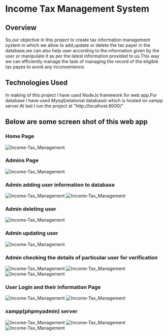 # Income Tax Management System

## Overview

So,our objective in this project to create tax information management system in which we allow to add,update or delete the tax payer in the database,we can also help user according to the information given by the user or manipulate it as per the latest information provided to us.This way we can efficiently manage the task of managing the record of the eligible tax payes to avoid any inconvenience.

## Technologies Used
In making of this project I have used NodeJs framework for web app.For database I have used Mysql(relational database) which is hosted on xampp server.At last I run the project at "http://localhost:8000/”

## Below are some screen shot of this web app
### Home Page
![Income-Tax_Management](https://github.com/aman-ku/Income-Tax-Management/blob/459798cf247e0a7157a2b4f98e217e06b09a5126/images/Screenshot%20from%202021-07-06%2009-01-39.png)

### Admins Page
![Income-Tax_Management](https://github.com/aman-ku/Income-Tax-Management/blob/9a5e2044a7205f400ba1b8bebead27458f26af1d/images/Screenshot%20from%202021-07-06%2009-03-41.png)

### Admin adding user information to database
![Income-Tax_Management](https://github.com/aman-ku/Income-Tax-Management/blob/9a5e2044a7205f400ba1b8bebead27458f26af1d/images/Screenshot%20from%202021-07-06%2009-16-11.png)
![Income-Tax_Management](https://github.com/aman-ku/Income-Tax-Management/blob/9a5e2044a7205f400ba1b8bebead27458f26af1d/images/Screenshot%20from%202021-07-06%2009-20-24.png)

### Admin deleting user
![Income-Tax_Management](https://github.com/aman-ku/Income-Tax-Management/blob/9a5e2044a7205f400ba1b8bebead27458f26af1d/images/Screenshot%20from%202021-07-06%2009-21-48.png)

### Admin updating user
![Income-Tax_Management](https://github.com/aman-ku/Income-Tax-Management/blob/9a5e2044a7205f400ba1b8bebead27458f26af1d/images/Screenshot%20from%202021-07-06%2009-21-40.png)

### Admin checking the details of particular user for verification
![Income-Tax_Management](https://github.com/aman-ku/Income-Tax-Management/blob/93173555539df35a884f2ec68695979c609ecbd4/images/Screenshot%20from%202021-07-06%2009-20-41.png)
![Income-Tax_Management](https://github.com/aman-ku/Income-Tax-Management/blob/93173555539df35a884f2ec68695979c609ecbd4/images/Screenshot%20from%202021-07-06%2009-20-48.png)
![Income-Tax_Management](https://github.com/aman-ku/Income-Tax-Management/blob/93173555539df35a884f2ec68695979c609ecbd4/images/Screenshot%20from%202021-07-06%2009-20-58.png)

### User Login and their information Page
![Income-Tax_Management](https://github.com/aman-ku/Income-Tax-Management/blob/93173555539df35a884f2ec68695979c609ecbd4/images/Screenshot%20from%202021-07-06%2009-22-03.png)
![Income-Tax_Management](https://github.com/aman-ku/Income-Tax-Management/blob/93173555539df35a884f2ec68695979c609ecbd4/images/Screenshot%20from%202021-07-06%2009-22-23.png)

### xampp(phpmyadmin) server
![Income-Tax_Management](https://github.com/aman-ku/Income-Tax-Management/blob/93173555539df35a884f2ec68695979c609ecbd4/images/Screenshot%20from%202021-07-06%2009-23-59.png)
![Income-Tax_Management](https://github.com/aman-ku/Income-Tax-Management/blob/93173555539df35a884f2ec68695979c609ecbd4/images/Screenshot%20from%202021-07-06%2009-23-52.png)
![Income-Tax_Management](https://github.com/aman-ku/Income-Tax-Management/blob/93173555539df35a884f2ec68695979c609ecbd4/images/Screenshot%20from%202021-07-06%2009-23-46.png)



	 
